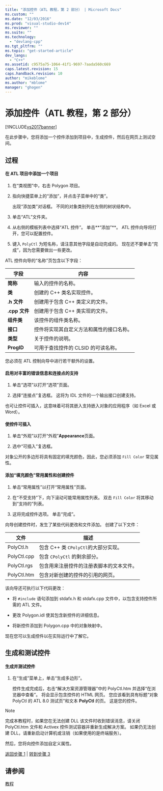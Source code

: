 ```yaml
---
title: "添加控件（ATL 教程，第 2 部分） | Microsoft Docs"
ms.custom: ""
ms.date: "12/03/2016"
ms.prod: "visual-studio-dev14"
ms.reviewer: ""
ms.suite: ""
ms.technology: 
  - "devlang-cpp"
ms.tgt_pltfrm: ""
ms.topic: "get-started-article"
dev_langs: 
  - "C++"
ms.assetid: c9575a75-1064-41f1-9697-7aada560c669
caps.latest.revision: 15
caps.handback.revision: 10
author: "mikeblome"
ms.author: "mblome"
manager: "ghogen"
---
```

# 添加控件（ATL 教程，第 2 部分）
[!INCLUDE[vs2017banner](../assembler/inline/includes/vs2017banner.md)]

在此步骤中，您将添加一个控件添加到项目中，生成控件，然后在网页上测试空间。  
  
## 过程  
  
#### 在 ATL 项目中添加一个项目  
  
1.  在“类视图”中，右击 Polygon 项目。  
  
2.  指向快捷菜单上的“添加”，并点击子菜单中的“类”。  
  
     出现“添加类”对话框。  不同的对象类别列在左侧的树状结构中。  
  
3.  单击“ATL”文件夹。  
  
4.  从右侧的模板列表中选择“ATL 控件”。  单击**“添加”**。  ATL 控件向导将打开，您可以配置控件。  
  
5.  键入 `PolyCtl` 为短名称，请注意其他字段是自动完成的。  现在还不要单击“完成”，因为您需要做出一些更改。  
  
 ATL 控件向导的“名称”页包含以下字段：  
  
|字段|内容|  
|--------|--------|  
|**简称**|输入的控件的名称。|  
|**类**|创建的 C\+\+ 类名实现控件。|  
|**.h 文件**|创建用于包含 C\+\+ 类定义的文件。|  
|**.cpp 文件**|创建用于包含 C\+\+ 类实现的文件。|  
|**组件类**|该控件的组件类名称。|  
|**接口**|控件将实现其自定义方法和属性的接口名称。|  
|**类型**|关于控件的说明。|  
|**ProgID**|可用于查找控件的 CLSID 的可读名称。|  
  
 您必须在 ATL 控制向导中进行若干额外的设置。  
  
#### 启用对丰富的错误信息和连接点的支持  
  
1.  单击“选项”以打开“选项”页面。  
  
2.  选择“连接点”复选框。  这将为 IDL 文件的一个输出接口创建支持。  
  
 也可让控件可插入，这意味着可将其嵌入支持嵌入对象的应用程序（如 Excel 或 Word）。  
  
#### 使控件可插入  
  
1.  单击“外观”以打开“外观”**Appearance**页面。  
  
2.  选中“可插入”复选框。  
  
 对象公开的多边形将具有固定的填充颜色，因此，您必须添加 `Fill Color` 常见属性。  
  
#### 添加“填充颜色”常用属性和创建控件  
  
1.  单击“常用属性”以打开“常用属性”页面。  
  
2.  在“不受支持”下，向下滚动可能常用属性列表。  双击 `Fill Color` 将其移动到“支持的”列表。  
  
3.  这将完成控件选项。  单击“完成”。  
  
 向导创建控件时，发生了某些代码更改和文件添加。  创建了以下文件：  
  
|文件|描述|  
|--------|--------|  
|PolyCtl.h|包含 C\+\+ 类 `CPolyCtl`的大部分实现。|  
|PolyCtl.cpp|包含 `CPolyCtl` 的剩余部分。|  
|PolyCtl.rgs|包含用来注册控件的注册表脚本的文本文件。|  
|PolyCtl.htm|包含对新创建的控件的引用的网页。|  
  
 该向导还可执行以下代码更改：  
  
-   将 `#include` 语句添加到 stdafx.h 和 stdafx.cpp 文件中，以包含支持控件所需的 ATL 文件。  
  
-   更改 Polygon.idl 使其包含新控件的详细信息。  
  
-   将新控件添加到 Polygon.cpp 中的对象映射中。  
  
 现在您可以生成控件以在实际运行中了解它。  
  
## 生成和测试控件  
  
#### 生成并测试控件  
  
1.  在“生成”菜单上，单击“生成多边形”。  
  
     控件生成完成后，右击“解决方案资源管理器”中的 PolyCtl.htm 并选择“在浏览器中查看”。  将会显示包含控件的 HTML 网页。  您应该看到具有标题“对象 PolyCtl 的 ATL 8.0 测试页”和文本 **PolyCtl** 的页。  这是您的控件。  
  
> [!NOTE]
>  完成本教程时，如果您在无法创建 DLL 该文件时收到错误消息，请关闭 PolyCtl.htm 文件和 Activex 控件测试容器并重新生成解决方案。  如果仍无法创建 DLL，请重新启动计算机或注销（如果使用的是终端服务）。  
  
 然后，您将向控件添加自定义属性。  
  
 [返回步骤 1](../atl/creating-the-project-atl-tutorial-part-1.md) &#124; [转到步骤 3](../atl/adding-a-property-to-the-control-atl-tutorial-part-3.md)  
  
## 请参阅  
 [教程](../atl/active-template-library-atl-tutorial.md)